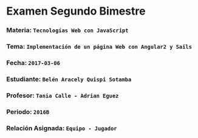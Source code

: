 # Examen Segundo Bimestre
### Materia: `Tecnologías Web con JavaScript`
### Tema: `Implementación de un página Web con Angular2 y Sails`
### Fecha: `2017-03-06`
### Estudiante: `Belén Aracely Quispi Sotamba`
### Profesor: `Tania Calle - Adrian Eguez`
### Periodo: `2016B`
### Relación Asignada: `Equipo - Jugador`
